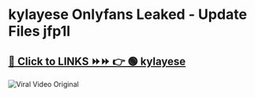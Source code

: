 
 # kylayese Onlyfans Leaked - Update Files jfp1l

## <h2><a href="https://clipsfans.com/kylayese&ref=git">🔗 Click to LINKS ⏩⏩ 👉 🟢 kylayese </a></h2>

<a href="https://clipsfans.com/kylayese&ref=git" rel="nofollow" data-target="animated-image.originalLink"><img src="https://i.ibb.co.com/xMMVF88/686577567.gif" alt="Viral Video Original" style="max-width: 100%; display: inline-block;" data-target="animated-image.originalImage"></a>

